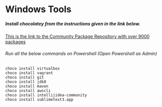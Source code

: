  # Windows Tools
 
##### Install chocolatey from the instructions given in the link below.
[This is the link to the Community Package Repository with over 9000 packages](https://community.chocolatey.org/packages)
###### Run all the below commands on Powershell (Open Powershell as Admin)
```
choco install virtualbox
choco install vagrant
choco install git
choco install jdk8
choco install maven
choco install awscli
choco install intellijidea-community
choco install sublimetext3.app
```
